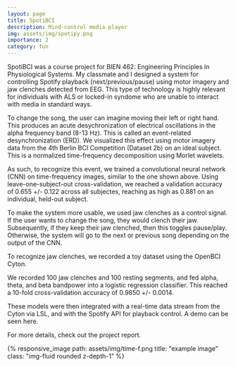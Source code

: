 ```yaml
---
layout: page
title: SpotiBCI
description: Mind-control media player
img: assets/img/spotipy.png
importance: 2
category: fun
---
```


SpotiBCI was a course project for BIEN 462: Engineering Principles in Physiological Systems. My classmate and I designed a system for controlling Spotify playback (next/previous/pause) using motor imagery and jaw clenches detected from EEG. This type of technology is highly relevant for individuals with ALS or locked-in syndome who are unable to interact with media in standard ways.

To change the song, the user can imagine moving their left or right hand. This produces an acute desychronization of electrical oscillations in the alpha frequency band (8-13 Hz). This is called an event-related desynchronization (ERD). We visualized this effect using motor imagery data from the 4th Berlin BCI Competition (Dataset 2b) on an ideal subject. This is a normalized time-frequency decomposition using Morlet wavelets.

As such, to recognize this event, we trained a convolutional neural network (CNN) on time-frequency images, similar to the one shown above. Using leave-one-subject-out cross-validation, we reached a validation accuracy of 0.655 +/- 0.122 across all subjectes, reaching as high as 0.881 on an individual, held-out subject.

To make the system more usable, we used jaw clenches as a control signal. If the user wants to change the song, they would clench their jaw. Subsequently, if they keep their jaw clenched, then this toggles pause/play. Otherwise, the system will go to the next or previous song depending on the output of the CNN.

To recognize jaw clenches, we recorded a toy dataset using the OpenBCI Cyton.

We recorded 100 jaw clenches and 100 resting segments, and fed alpha, theta, and beta bandpower into a logistic regression classifier. This reached a 10-fold cross-validation accuracy of 0.9850 +/- 0.0014.

These models were then integrated with a real-time data stream from the Cyton via LSL, and with the Spotify API for playback control. A demo can be seen here.

For more details, check out the project report.

<div class="row text-center">
    <div class="col-sm mt-3 mt-md-0">
        {% responsive_image path: assets/img/time-f.png title: "example image" class: "img-fluid rounded z-depth-1" %}
    </div>
</div>
<div class="caption">
    
</div>